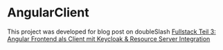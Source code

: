 # AngularClient

This project was developed for blog post on doubleSlash [Fullstack Teil 3: Angular Frontend als Client mit Keycloak & Resource Server Integration](https://blog.doubleslash.de/?p=49962&preview=true)
